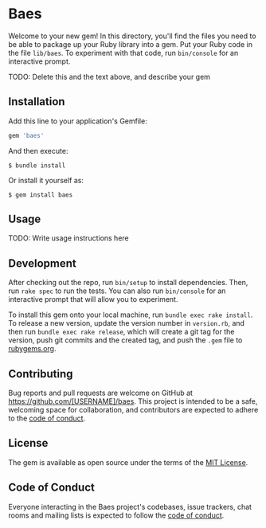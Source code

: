 # Baes

Welcome to your new gem! In this directory, you'll find the files you need to be able to package up your Ruby library into a gem. Put your Ruby code in the file `lib/baes`. To experiment with that code, run `bin/console` for an interactive prompt.

TODO: Delete this and the text above, and describe your gem

## Installation

Add this line to your application's Gemfile:

```ruby
gem 'baes'
```

And then execute:

    $ bundle install

Or install it yourself as:

    $ gem install baes

## Usage

TODO: Write usage instructions here

## Development

After checking out the repo, run `bin/setup` to install dependencies. Then, run `rake spec` to run the tests. You can also run `bin/console` for an interactive prompt that will allow you to experiment.

To install this gem onto your local machine, run `bundle exec rake install`. To release a new version, update the version number in `version.rb`, and then run `bundle exec rake release`, which will create a git tag for the version, push git commits and the created tag, and push the `.gem` file to [rubygems.org](https://rubygems.org).

## Contributing

Bug reports and pull requests are welcome on GitHub at https://github.com/[USERNAME]/baes. This project is intended to be a safe, welcoming space for collaboration, and contributors are expected to adhere to the [code of conduct](https://github.com/[USERNAME]/baes/blob/main/CODE_OF_CONDUCT.md).

## License

The gem is available as open source under the terms of the [MIT License](https://opensource.org/licenses/MIT).

## Code of Conduct

Everyone interacting in the Baes project's codebases, issue trackers, chat rooms and mailing lists is expected to follow the [code of conduct](https://github.com/[USERNAME]/baes/blob/main/CODE_OF_CONDUCT.md).
